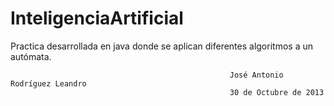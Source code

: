 InteligenciaArtificial
======================


Practica desarrollada en java donde se aplican diferentes algoritmos a un autómata.

                                                     José Antonio Rodríguez Leandro
                                                     30 de Octubre de 2013
